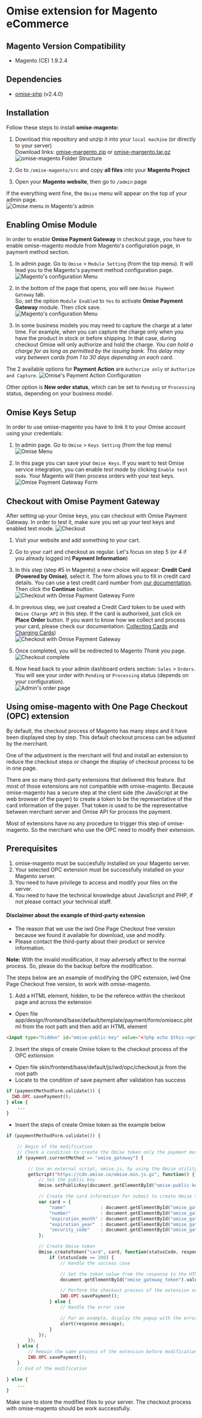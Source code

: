# Omise extension for Magento eCommerce

## Magento Version Compatibility
- Magento (CE) 1.9.2.4

## Dependencies
- [omise-php](https://github.com/omise/omise-php) (v2.4.0)

## Installation
Follow these steps to install **omise-magento:**  

1. Download this repository and unzip it into your `local machine` (or directly to your server)  
  Download links: [omise-margento.zip](https://github.com/omise/omise-magento/archive/master.zip) or [omise-margento.tar.gz](https://github.com/omise/omise-magento/archive/master.tar.gz)
  ![omise-magento Folder Structure](https://cdn.omise.co/assets/omise-magento/installation-01.png)  

2. Go to `/omise-magento/src` and copy **all files** into your **Magento Project**  

3. Open your **Magento website**, then go to `/admin` page  

If the everything went fine, the `Omise` menu will appear on the top of your admin page.  
  ![Omise menu in Magento's admin](https://cdn.omise.co/assets/omise-magento/installation-02.png)  

## Enabling Omise Module
In order to enable **Omise Payment Gateway** in checkout page, you have to enable omise-magento module from Magento's configuration page, in payment method section.  

1. In admin page. Go to `Omise` > `Module Setting` (from the top menu). It will lead you to the Magento's payment method configuration page.  
  ![Magento's configuration Menu](https://cdn.omise.co/assets/omise-magento/module-enable-01.png)  

2. In the bottom of the page that opens, you will see `Omise Payment Gateway` tab.  
  So, set the option `Module Enabled` to `Yes` to activate **Omise Payment Gateway** module. Then click save.  
  ![Magento's configuration Menu](https://cdn.omise.co/assets/omise-magento/module-enable-02.png)  

3. In some business models you may need to capture the charge at a later time. For example, when you can capture the charge only when you have the product in stock or before shipping. In that case, during checkout Omise will only authorize and hold the charge.  *You can hold a charge for as long as permitted by the issuing bank. This delay may vary between cards from 1 to 30 days depending on each card.*

The 2 available options for **Payment Action** are `Authorize only` or `Authorize and Capture`. 
  ![Omise's Payment Action Configuration](https://cdn.omise.co/assets/omise-magento/module-enable-03.png)  

Other option is **New order status**, which can be set to `Pending` or `Processing` status, depending on your business model.


## Omise Keys Setup
In order to use omise-magento you have to link it to your Omise account using your credentials:

1. In admin page. Go to `Omise` > `Keys Setting` (from the top menu)  
  ![Omise Menu](https://cdn.omise.co/assets/omise-magento/omise-keys-setup-01.png)

2. In this page you can save your `Omise Keys`. If you want to test Omise service integration, you can enable *test mode* by clicking `Enable test mode`. Your Magento will then process orders with your test keys.  
  ![Omise Payment Gateway Form](https://cdn.omise.co/assets/omise-magento/omise-keys-setup-02.png)

## Checkout with Omise Payment Gateway
After setting up your Omise keys, you can checkout with Omise Payment Gateway. In order to test it, make sure you set up your test keys and enabled test mode.
  ![Checkout](https://cdn.omise.co/assets/omise-magento/checkout-with-omise-01.png)

1. Visit your website and add something to your cart.

2. Go to your cart and checkout as regular. Let's focus on step 5 (or 4 if you already logged in) **Payment Information**)

3. In this step (step #5 in Magento) a new choice will appear: **Credit Card (Powered by Omise)**, select it. The form allows you to fill in credit card details. You can use a test credit card number from [our documentation](https://docs.omise.co/api/tests/).  
Then click the **Continue** button.  
![Checkout with Omise Payment Gateway Form](https://cdn.omise.co/assets/omise-magento/checkout-with-omise-02.png)

4. In previous step, we just created a Credit Card token to be used with `Omise Charge API` in this step. If the card is authorixed, just click on **Place Order** button. If you want to know how we collect and process your card, please check our documentation: [Collecting Cards](https://docs.omise.co/collecting-card-information/) and [Charging Cards](https://docs.omise.co/charging-cards/))  
  ![Checkout with Omise Payment Gateway](https://cdn.omise.co/assets/omise-magento/checkout-with-omise-03.png)  

5. Once completed, you will be redirected to Magento *Thank you* page.  
  ![Checkout complete](https://cdn.omise.co/assets/omise-magento/checkout-with-omise-04.png)  

6. Now head back to your admin dashboard orders section: `Sales` > `Orders`. You will see your order with `Pending` or `Processing` status (depends on your configuration).  
  ![Admin's order page](https://cdn.omise.co/assets/omise-magento/checkout-with-omise-05.png)  

## Using omise-magento with One Page Checkout (OPC) extension
By default, the checkout process of Magento has many steps and it have been displayed step by step. This default checkout process can be adjusted by the merchant.

One of the adjustment is the merchant will find and install an extension to reduce the checkout steps or change the display of checkout process to be in one page.

There are so many third-party extensions that delivered this feature. But most of those extensions are not compatible with omise-magento. Because omise-magento has a secure step at the client side (the JavaScript at the web browser of the payer) to create a token to be the representative of the card information of the payer. That token is used to be the representative between merchant server and Omise API for process the payment.

Most of extensions have no any procedure to trigger this step of omise-magento. So the merchant who use the OPC need to modify their extension.

## Prerequisites ##
1. omise-magento must be succesfully installed on your Magento server.
2. Your selected OPC extension must be successfully installed on your Magento server.
3. You need to have privilege to access and modify your files on the server.
4. You need to have the technical knowledge about JavaScript and PHP, if not please contact your technical staff.

#### Disclaimer about the example of third-party extension ####
- The reason that we use the iwd One Page Checkout free version because we found it available for download, use and modify.
- Please contact the third-party about their product or service information.

**Note:**
With the invalid modification, it may adversely affect to the normal process. So, please do the backup before the modification.

The steps below are an example of modifying the OPC extension, iwd One Page Checkout free version, to work with omise-magento.

1. Add a HTML element, hidden, to be the referece within the checkout page and across the extension

  - Open file app/design/frontend/base/default/template/payment/form/omisecc.phtml from the root path and then add an HTML element

  ```HTML
  <input type="hidden" id="omise-public-key" value="<?php echo $this->getOmiseKeys('public_key'); ?>" />
  ```

2. Insert the steps of create Omise token to the checkout process of the OPC extionsion

  - Open file skin/frontend/base/default/js/iwd/opc/checkout.js from the root path
  - Locate to the condition of save payment after validation has success

  ```PHP
  if (paymentMethodForm.validate()) {
    IWD.OPC.savePayment();
  } else {
      ...
  }
  ```

  - Insert the steps of create Omise token as the example below

  ```PHP
  if (paymentMethodForm.validate()) {

      // Begin of the modification
      // Check a condition to create the Omise token only the payment method is omise_gateway
      if (payment.currentMethod == "omise_gateway") {

          // Use an external script, omise.js, by using the Omise utility function
          getScript("https://cdn.omise.co/omise.min.js.gz", function() {
              // Set the public key
              Omise.setPublicKey(document.getElementById("omise-public-key").value);

              // Create the card information for submit to create Omise token
              var card = {
                  "name"             : document.getElementById("omise_gateway_cc_name").value,
                  "number"           : document.getElementById("omise_gateway_cc_number").value,
                  "expiration_month" : document.getElementById("omise_gateway_expiration").value,
                  "expiration_year"  : document.getElementById("omise_gateway_expiration_yr").value,
                  "security_code"    : document.getElementById("omise_gateway_cc_cid").value
              };

              // Create Omise token
              Omise.createToken("card", card, function(statusCode, response) {
                  if (statusCode == 200) {
                      // Handle the success case

                      // Set the token value from the response to the HTML element, omise_gateway_token, for submit the checkout process
                      document.getElementById("omise_gateway_token").value = response.id;

                      // Perform the checkout process of the extension normally
                      IWD.OPC.savePayment();
                  } else {
                      // Handle the error case

                      // For an example, display the popup with the error message
                      alert(response.message);
                  }
              });
          });
      } else {
          // Remain the same process of the extension before modification
          IWD.OPC.savePayment();
      }
      // End of the modification

  } else {
      ...
  }
  ```

Make sure to store the modified files to your server. The checkout process with omise-magento should be work successfully.